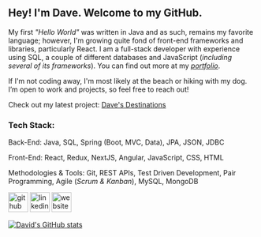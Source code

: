 ## Hey! I'm Dave. Welcome to my GitHub.

My first _"Hello World"_ was written in Java and as such, remains my favorite language; however, I'm growing quite fond of front-end frameworks and libraries, particularly React. I am a full-stack developer with experience using SQL, a couple of different databases and JavaScript (_including several of its frameworks_). You can find out more at my [_portfolio_](https://dave-estrada.com/).

If I'm not coding away, I'm most likely at the beach or hiking with my dog. I’m open to work and projects, so feel free to reach out!

Check out my latest project: [Dave's Destinations](https://daves-destinations.vercel.app/)

### Tech Stack:

Back-End:
Java, SQL, Spring (Boot, MVC, Data), JPA, JSON, JDBC

Front-End: 
React, Redux, NextJS, Angular, JavaScript, CSS, HTML

Methodologies & Tools:
Git, REST APIs, Test Driven Development, Pair Programming, Agile (_Scrum & Kanban_), MySQL, MongoDB


[<img src='https://cdn.jsdelivr.net/npm/simple-icons@3.0.1/icons/github.svg' alt='github' height='40'>](https://github.com/David-EstradaSD) [<img src='https://cdn.jsdelivr.net/npm/simple-icons@3.0.1/icons/linkedin.svg' alt='linkedin' height='40'>](https://www.linkedin.com/in/https://www.linkedin.com/in/dave-estrada//)  [<img src='https://cdn.jsdelivr.net/npm/simple-icons@3.0.1/icons/icloud.svg' alt='website' height='40'>](https://dave-estrada.com/)  

[![David's GitHub stats](https://github-readme-stats.vercel.app/api?username=David-EstradaSD&theme=tokyonight&show_icons=true)](https://github.com/David-EstradaSD/github-readme-stats)
